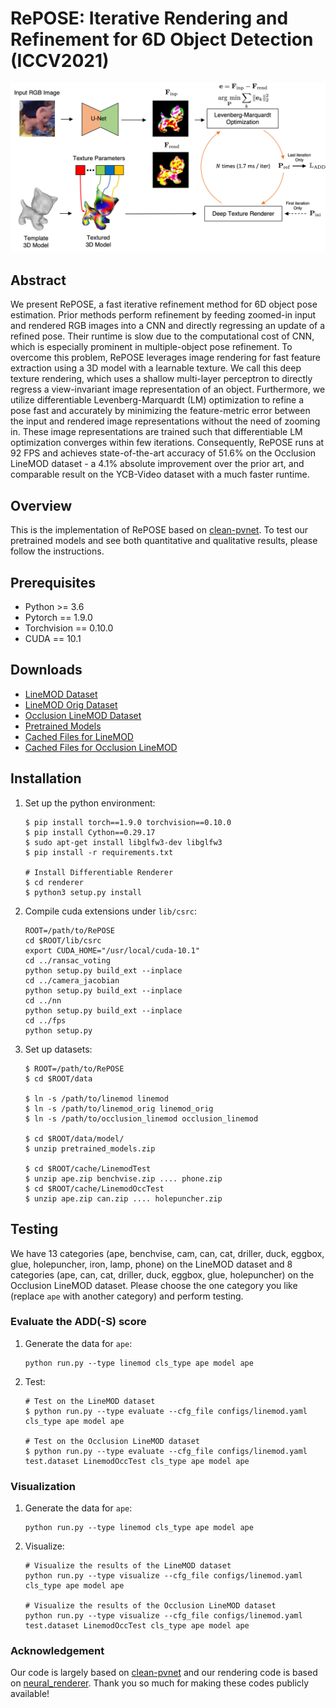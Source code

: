 # RePOSE: Iterative Rendering and Refinement for 6D Object Detection (ICCV2021)

![overview](./assets/teaser.png)

## Abstract
We present RePOSE, a fast iterative refinement method for 6D object pose estimation. Prior methods perform refinement by feeding zoomed-in input and rendered RGB images into a CNN and directly regressing an update of a refined pose. Their runtime is slow due to the computational cost of CNN, which is especially prominent in multiple-object pose refinement. To overcome this problem, RePOSE leverages image rendering for fast feature extraction using a 3D model with a learnable texture. We call this deep texture rendering, which uses a shallow multi-layer perceptron to directly regress a view-invariant image representation of an object. Furthermore, we utilize differentiable Levenberg-Marquardt (LM) optimization to refine a pose fast and accurately by minimizing the feature-metric error between the input and rendered image representations without the need of zooming in. These image representations are trained such that differentiable LM optimization converges within few iterations. Consequently, RePOSE runs at 92 FPS and achieves state-of-the-art accuracy of 51.6% on the Occlusion LineMOD dataset - a 4.1% absolute improvement over the prior art, and comparable result on the YCB-Video dataset with a much faster runtime.

## Overview
This is the implementation of RePOSE based on [clean-pvnet](https://github.com/zju3dv/clean-pvnet).
To test our pretrained models and see both quantitative and qualitative results, please follow the instructions.

## Prerequisites
- Python >= 3.6
- Pytorch == 1.9.0
- Torchvision == 0.10.0
- CUDA == 10.1

## Downloads
- [LineMOD Dataset](https://zjueducn-my.sharepoint.com/:u:/g/personal/pengsida_zju_edu_cn/EXK2K0B-QrNPi8MYLDFHdB8BQm9cWTxRGV9dQgauczkVYQ?e=beftUz)
- [LineMOD Orig Dataset](https://zjueducn-my.sharepoint.com/:u:/g/personal/pengsida_zju_edu_cn/EaoGIPguY3FAgrFKKhi32fcB_nrMcNRm8jVCZQd7G_-Wbg?e=ig4aHk)
- [Occlusion LineMOD Dataset](https://zjueducn-my.sharepoint.com/:u:/g/personal/pengsida_zju_edu_cn/ESXrP0zskd5IvvuvG3TXD-4BMgbDrHZ_bevurBrAcKE5Dg?e=r0EgoA)
- [Pretrained Models](https://drive.google.com/file/d/17dvpjsTThB-8ZOsnHE_6BlELlFmVxi5m/view?usp=sharing)
- [Cached Files for LineMOD](https://drive.google.com/drive/folders/1QNwa34OBo7lSncd-VWHSx-0ch08si-rA?usp=sharing)
- [Cached Files for Occlusion LineMOD](https://drive.google.com/drive/folders/1ufM_-qkQqqWUY0H0PV1fQGL1GYluksKz?usp=sharing)

## Installation

1. Set up the python environment:
    ```
    $ pip install torch==1.9.0 torchvision==0.10.0
    $ pip install Cython==0.29.17
    $ sudo apt-get install libglfw3-dev libglfw3
    $ pip install -r requirements.txt

    # Install Differentiable Renderer
    $ cd renderer
    $ python3 setup.py install
    ```
2. Compile cuda extensions under `lib/csrc`:
    ```
    ROOT=/path/to/RePOSE
    cd $ROOT/lib/csrc
    export CUDA_HOME="/usr/local/cuda-10.1"
    cd ../ransac_voting
    python setup.py build_ext --inplace
    cd ../camera_jacobian
    python setup.py build_ext --inplace
    cd ../nn
    python setup.py build_ext --inplace
    cd ../fps
    python setup.py
    ```
3. Set up datasets:
    ```
    $ ROOT=/path/to/RePOSE
    $ cd $ROOT/data

    $ ln -s /path/to/linemod linemod
    $ ln -s /path/to/linemod_orig linemod_orig
    $ ln -s /path/to/occlusion_linemod occlusion_linemod

    $ cd $ROOT/data/model/
    $ unzip pretrained_models.zip

    $ cd $ROOT/cache/LinemodTest
    $ unzip ape.zip benchvise.zip .... phone.zip
    $ cd $ROOT/cache/LinemodOccTest
    $ unzip ape.zip can.zip .... holepuncher.zip
    ```


## Testing

We have 13 categories (ape, benchvise, cam, can, cat, driller, duck, eggbox, glue, holepuncher, iron, lamp, phone) on the LineMOD dataset and 8 categories (ape, can, cat, driller, duck, eggbox, glue, holepuncher) on the Occlusion LineMOD dataset.
Please choose the one category you like (replace `ape` with another category) and perform testing.

### Evaluate the ADD(-S) score

1. Generate the data for `ape`:
    ```
    python run.py --type linemod cls_type ape model ape
    ```
2. Test:
    ```
    # Test on the LineMOD dataset
    $ python run.py --type evaluate --cfg_file configs/linemod.yaml cls_type ape model ape

    # Test on the Occlusion LineMOD dataset
    $ python run.py --type evaluate --cfg_file configs/linemod.yaml test.dataset LinemodOccTest cls_type ape model ape
    ```

### Visualization


1. Generate the data for `ape`:
    ```
    python run.py --type linemod cls_type ape model ape
    ```
3. Visualize:
    ```
    # Visualize the results of the LineMOD dataset
    python run.py --type visualize --cfg_file configs/linemod.yaml cls_type ape model ape

    # Visualize the results of the Occlusion LineMOD dataset
    python run.py --type visualize --cfg_file configs/linemod.yaml test.dataset LinemodOccTest cls_type ape model ape
    ```

### Acknowledgement
Our code is largely based on [clean-pvnet](https://github.com/zju3dv/clean-pvnet) and our rendering code is based on [neural\_renderer](https://github.com/daniilidis-group/neural_renderer). Thank you so much for making these codes publicly available!
